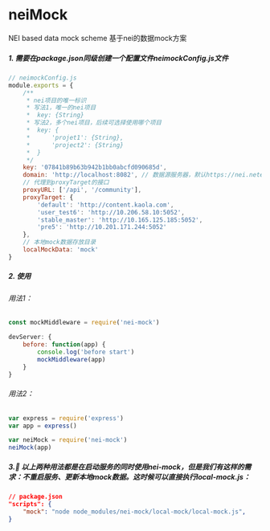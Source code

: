 # neiMock
NEI based data mock scheme
基于nei的数据mock方案

##### 1. 需要在package.json同级创建一个配置文件neimockConfig.js文件

```javascript
// neimockConfig.js
module.exports = {
    /**
     * nei项目的唯一标识
     * 写法1，唯一的nei项目
     *  key: {String}
     * 写法2，多个nei项目，后续可选择使用哪个项目
     *  key: {
     *      'projet1': {String},
     *      'project2': {String}
     *  }
     */
    key: '07841b89b63b942b1bb0abcfd090685d',
    domain: 'http://localhost:8082', // 数据源服务器，默认https://nei.netease.com
    // 代理到proxyTarget的接口
    proxyURL: ['/api', '/community'],
    proxyTarget: {
        'default': 'http://content.kaola.com',
        'user_test6': 'http://10.206.58.10:5052',
        'stable_master': 'http://10.165.125.185:5052',
        'pre5': 'http://10.201.171.244:5052'
    },
    // 本地mock数据存放目录
    localMockData: 'mock'
}
```

##### 2. 使用

###### 用法1：
```javascript
const mockMiddleware = require('nei-mock')

devServer: {
    before: function(app) {
        console.log('before start')
        mockMiddleware(app)
    }
}
```

###### 用法2：
```javascript
var express = require('express')
var app = express()

var neiMock = require('nei-mock')
neiMock(app)
```

##### 3. 以上两种用法都是在启动服务的同时使用nei-mock，但是我们有这样的需求：不重启服务、更新本地mock数据。这时候可以直接执行local-mock.js：
```json
// package.json
"scripts": {
    "mock": "node node_modules/nei-mock/local-mock/local-mock.js",
}
```